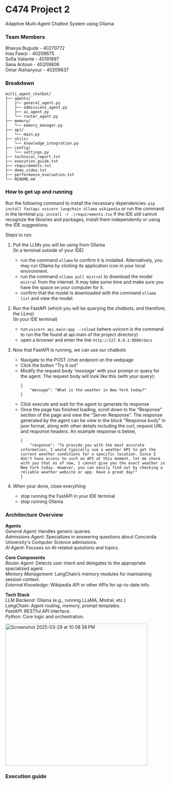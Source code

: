 # C474 Project 2
Adaptive Multi-Agent Chatbot System using Ollama

### Team Members
Bhavya Bugude - 40270772
<br> Inas Fawzi - 40208675
<br> Sofia Valiante - 40191897
<br> Sana Antoun - 40209806
<br> Omar Alshanyour - 40209637 

### Breakdown
```
multi_agent_chatbot/
├── agents/
│   ├── general_agent.py
│   ├── admissions_agent.py
│   ├── ai_agent.py
│   └── router_agent.py
├── memory/
│   └── memory_manager.py
├── api/
│   └── main.py
├── utils/
│   └── knowledge_integration.py
├── config/
│   └── settings.py
├── technical_report.txt
├── execution_guide.txt
├── requirements.txt
├── demo_video.txt
├── performance_evaluation.txt
└── README.md
```

### How to get up and running

Run the following command to install the necessary dependencies:
    `pip install fastapi uvicorn langchain ollama wikipedia`
or run the command in the terminal
    `pip install -r .\requirements.tsx`
If the IDE still cannot recognize the libraries and packages, install them independently or using the IDE suggestions.


Steps to run:

1. Pull the LLMs you will be using from Ollama
    <br> (In a terminal outside of your IDE)
    - run the command `ollama` to confirm it is installed. Alternatively, you may run Ollama
      by clicking its application icon in your local environment.
    - run the command `ollama pull mistral` to download the model `mistral` from the internet. It may take some time and make sure you have the space on your computer for it.
    - confirm that the model is downloaded with the command `ollama list` and view the model.

2. Run the FastAPI (which you will be querying the chatbots, and therefore, the LLms)
    <br> (In your IDE terminal)
    - run `uvicorn api.main:app --reload` (where uvicorn is the command to run the file found at api.main of the project directory)
    - open a browser and enter the link `http://127.0.0.1:8000/docs`

3. Now that FastAPI is running, we can use our chatbots
    - Navigate to the POST /chat endpoint on the webpage
    - Click the button "Try it out"
    - Modify the request body _'message'_ with your prompt or query for the agent. The request body will look like this (with your query):
        ```
        {
            "message": "What is the weather in New York today?"
        }
        ```
    - Click execute and wait for the agent to generate its response
    - Once the page has finished loading, scroll down to the "Response" section of the page and view the "Server Response".
      The response generated by the agent can be view in the block "Response body" in json format,
      along with other details including the curl, request URL and response headers. An example response is below,
        ```
        {
            "response": "To provide you with the most accurate information, I would typically use a weather API to get the current weather conditions for a specific location. Since I don't have access to such an API at this moment, let me share with you that as of now, I cannot give you the exact weather in New York today. However, you can easily find out by checking a reliable weather website or app. Have a great day!"
        }
        ```

4. When your done, close everything
    - stop running the FastAPI in your IDE terminal
    - stop running Ollama

### Architecture Overview

**Agents**
<br> _General Agent_: Handles generic queries.
<br> _Admissions Agent_: Specializes in answering questions about Concordia University's Computer Science admissions.
<br> _AI Agent_: Focuses on AI-related questions and topics.

**Core Components**
<br> _Router Agent_: Detects user intent and delegates to the appropriate specialized agent.
<br> _Memory Management_: LangChain’s memory modules for maintaining session context.
<br> _External Knowledge_: Wikipedia API or other APIs for up-to-date info.

**Tech Stack**
<br> _LLM Backend_: Ollama (e.g., running LLaMA, Mistral, etc.)
<br> _LangChain_: Agent routing, memory, prompt templates.
<br> _FastAPI_: RESTful API interface.
<br> _Python_: Core logic and orchestration.

<img width="443" alt="Screenshot 2025-03-29 at 10 08 56 PM" src="https://github.com/user-attachments/assets/e858b7d5-e9c7-410e-9a0c-221f2bd90b8a" />

### Execution guide

